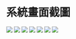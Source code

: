 # 系統畫面截圖

![](https://i.imgur.com/pSaoFrg.png)
![](https://i.imgur.com/A6aNKpq.png)
![](https://i.imgur.com/lDIHi9b.png)
![](https://i.imgur.com/HSMYvqT.png)
![](https://i.imgur.com/vj5GkPr.png)
![](https://i.imgur.com/wHmsDYI.png)
![](https://i.imgur.com/t7PbnEd.png)